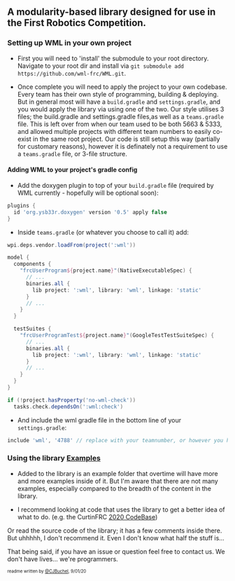 <p align="center">
  <img src="https://avatars1.githubusercontent.com/u/58220426?s=200&v=4" alt=""/>
</p>

## A modularity-based library designed for use in the First Robotics Competition.

### Setting up WML in your own project
- First you will need to 'install' the submodule to your root directory. Navigate to your root dir and install via `git submodule add https://github.com/wml-frc/WML.git`.

- Once complete you will need to apply the project to your own codebase. Every team has their own style of programming, building & deploying. But in general most will have a `build.gradle` and `settings.gradle`, and you would apply the library via using one of the two. Our style utilises 3 files; the build.gradle and settings.gradle files,as well as a `teams.gradle` file. This is left over from when our team used to be both 5663 & 5333, and allowed multiple projects with different team numbers to easily co-exist in the same root project. Our code is still setup this way (partially for customary reasons), however it is definately not a requirement to use a `teams.gradle` file, or 3-file structure.

#### Adding WML to your project's gradle config
- Add the doxygen plugin to top of your `build.gradle` file (required by WML currently - hopefully will be optional soon):
```gradle
plugins {
  id 'org.ysb33r.doxygen' version '0.5' apply false
}
```

- Inside `teams.gradle` (or whatever you choose to call it) add:
```gradle
wpi.deps.vendor.loadFrom(project(':wml'))

model {
  components {
    "frcUserProgram${project.name}"(NativeExecutableSpec) {
      // ...
      binaries.all {
        lib project: ':wml', library: 'wml', linkage: 'static'
      }
      // ...
    }
  }

  testSuites {
    "frcUserProgramTest${project.name}"(GoogleTestTestSuiteSpec) {
      // ...
      binaries.all {
        lib project: ':wml', library: 'wml', linkage: 'static'
      }
      // ...
    }
  }
}

if (!project.hasProperty('no-wml-check'))
  tasks.check.dependsOn(':wml:check') 
```

- And include the wml gradle file in the bottom line of your `settings.gradle`:
```gradle
include 'wml', '4788' // replace with your teamnumber, or however you have gradle setup
```


### Using the library [Examples](wml/src/example/)
- Added to the library is an example folder that overtime will have more and more examples inside of it. But I'm aware that there are not many examples, especially compared to the breadth of the content in the library.

- I recommend looking at code that uses the library to get a better idea of what to do. (e.g. the CurtinFRC [2020 CodeBase](https://github.com/CurtinFRC/2020-InfiniteRecharge))

Or read the source code of the library; it has a few comments inside there. But uhhhhh, I don't recommend it. Even I don't know what half the stuff is...

That being said, if you have an issue or question feel free to contact us. We don't have lives... we're programmers.


<sub><sup>readme written by [@CJBuchel](https://github.com/CJBuchel), 9/01/20</sup></sub>
